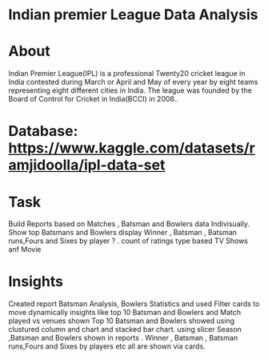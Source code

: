 # Indian premier League Data Analysis
# About
 Indian Premier League(IPL) is a professional Twenty20 cricket league in India contested during March or April and May of every year by eight teams representing eight different cities in India. The league was founded by the Board of Control for Cricket in India(BCCI) in 2008..

# Database: https://www.kaggle.com/datasets/ramjidoolla/ipl-data-set
# Task
Build Reports based on Matches , Batsman and Bowlers data Indivisually.
Show top Batsmans and Bowlers
display Winner , Batsman , Batsman runs,Fours and Sixes by player ? .
count of ratings type based TV Shows anf Movie

# Insights
Created report Batsman Analysis, Bowlers Statistics and used Filter cards to move dynamically
insights like top 10 Batsman and Bowlers and Match played vs venues shown
Top 10 Batsman and Bowlers showed using clustured column and chart and stacked bar chart.
using slicer Season ,Batsman and Bowlers shown in reports .
Winner , Batsman , Batsman runs,Fours and Sixes by players etc all are shown via cards.
